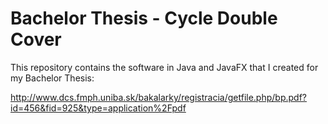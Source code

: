 # Bachelor Thesis - Cycle Double Cover

This repository contains the software in Java and JavaFX that I created for my Bachelor Thesis:

http://www.dcs.fmph.uniba.sk/bakalarky/registracia/getfile.php/bp.pdf?id=456&fid=925&type=application%2Fpdf
